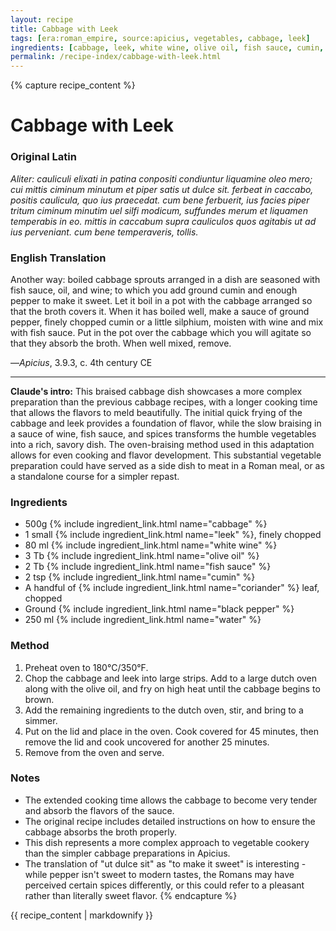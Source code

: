 ```yaml
---
layout: recipe
title: Cabbage with Leek
tags: [era:roman_empire, source:apicius, vegetables, cabbage, leek]
ingredients: [cabbage, leek, white wine, olive oil, fish sauce, cumin, coriander, black pepper, water]
permalink: /recipe-index/cabbage-with-leek.html
---
```


{% capture recipe_content %}
# Cabbage with Leek

### Original Latin
*Aliter: cauliculi elixati in patina conpositi condiuntur liquamine oleo mero; cui mittis ciminum minutum et piper satis ut dulce sit. ferbeat in caccabo, positis caulicula, quo ius praecedat. cum bene ferbuerit, ius facies piper tritum ciminum minutim uel silfi modicum, suffundes merum et liquamen temperabis in eo. mittis in caccabum supra cauliculos quos agitabis ut ad ius perveniant. cum bene temperaveris, tollis.*

### English Translation
Another way: boiled cabbage sprouts arranged in a dish are seasoned with fish sauce, oil, and wine; to which you add ground cumin and enough pepper to make it sweet. Let it boil in a pot with the cabbage arranged so that the broth covers it. When it has boiled well, make a sauce of ground pepper, finely chopped cumin or a little silphium, moisten with wine and mix with fish sauce. Put in the pot over the cabbage which you will agitate so that they absorb the broth. When well mixed, remove.

—*Apicius*, 3.9.3, c. 4th century CE

___

**Claude's intro:** This braised cabbage dish showcases a more complex preparation than the previous cabbage recipes, with a longer cooking time that allows the flavors to meld beautifully. The initial quick frying of the cabbage and leek provides a foundation of flavor, while the slow braising in a sauce of wine, fish sauce, and spices transforms the humble vegetables into a rich, savory dish. The oven-braising method used in this adaptation allows for even cooking and flavor development. This substantial vegetable preparation could have served as a side dish to meat in a Roman meal, or as a standalone course for a simpler repast.

### Ingredients
- 500g {% include ingredient_link.html name="cabbage" %}
- 1 small {% include ingredient_link.html name="leek" %}, finely chopped
- 80 ml {% include ingredient_link.html name="white wine" %}
- 3 Tb {% include ingredient_link.html name="olive oil" %}
- 2 Tb {% include ingredient_link.html name="fish sauce" %}
- 2 tsp {% include ingredient_link.html name="cumin" %}
- A handful of {% include ingredient_link.html name="coriander" %} leaf, chopped
- Ground {% include ingredient_link.html name="black pepper" %}
- 250 ml {% include ingredient_link.html name="water" %}

### Method
1. Preheat oven to 180°C/350°F.
2. Chop the cabbage and leek into large strips. Add to a large dutch oven along with the olive oil, and fry on high heat until the cabbage begins to brown.
3. Add the remaining ingredients to the dutch oven, stir, and bring to a simmer. 
4. Put on the lid and place in the oven. Cook covered for 45 minutes, then remove the lid and cook uncovered for another 25 minutes.
5. Remove from the oven and serve.

### Notes
- The extended cooking time allows the cabbage to become very tender and absorb the flavors of the sauce.
- The original recipe includes detailed instructions on how to ensure the cabbage absorbs the broth properly.
- This dish represents a more complex approach to vegetable cookery than the simpler cabbage preparations in Apicius.
- The translation of "ut dulce sit" as "to make it sweet" is interesting - while pepper isn't sweet to modern tastes, the Romans may have perceived certain spices differently, or this could refer to a pleasant rather than literally sweet flavor.
{% endcapture %}

{{ recipe_content | markdownify }}